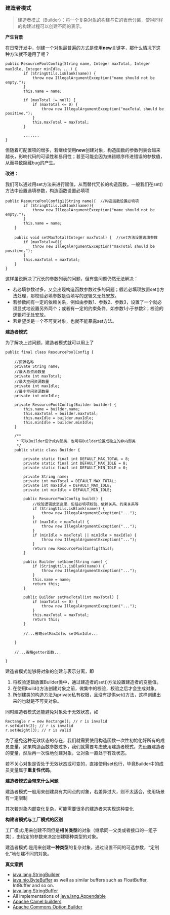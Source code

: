 ### 建造者模式

> 建造者模式（Builder）：将一个复杂对象的构建与它的表示分离，使得同样的构建过程可以创建不同的表示。

**产生背景**

在日常开发中，创建一个对象最普遍的方式是使用**new**关键字，那什么情况下这种方法就不适用了呢？

```
public ResourcePoolConfig(String name, Integer maxTotal, Integer maxIdle, Integer minIdle，...) {
        if (StringUtils.isBlank(name)) {
            throw new IllegalArgumentException("name should not be empty.");
        }
        this.name = name;

        if (maxTotal != null) {
            if (maxTotal <= 0) {
                throw new IllegalArgumentException("maxTotal should be positive.");
            }
            this.maxTotal = maxTotal;
        }
        
        .......
}
```

但随着可配置项的增多，若继续使用**new**创建对象，构造函数的参数列表会越来越长，影响代码的可读性和易用性；甚至可能会因为搞错顺序传进错误的参数值，从而导致隐藏bug的产生。

**改进：**

我们可以通过用set方法来进行赋值，从而替代冗长的构造函数。一般我们在set()方法中设置选填参数，构造函数设置必填项

```
public ResourcePoolConfig1(String name){  //构造函数设置必填项
        if (StringUtils.isBlank(name)){
            throw new IllegalArgumentException("name should not be empty.");
        }
        this.name = name;
    }

    public void setMaxTotal(Integer maxTotal) {  //set方法设置选填参数
        if (maxTotal<=0){
            throw new IllegalArgumentException("maxTotal should be positive.");
        }
        this.maxTotal = maxTotal;
    }
}
```

这样虽说解决了冗长的参数列表的问题，但有些问题仍然无法解决：

- 若必填参数过多，又会出现构造函数参数过多的问题；假若必填项放置set()方法处理，那校验必填参数是否填写的逻辑又无处安放。
- 若参数间有一定的依赖关系，例如由参数1、参数2、参数3，设置了一个就必须显式地设置另外两个；或者有一定的约束条件，如参数1小于参数2；校验的逻辑将无处安放。
- 若希望类是一个不可变对象，也就不能暴露set方法。

**建造者模式**

为了解决上述问题，建造者模式就可以用上了

```
public final class ResourcePoolConfig {

    //资源名称
    private String name;
    //最大总资源数量
    private int maxTotal;
    //最大空闲资源数量
    private int maxIdle;
    //最小空闲资源数量
    private int minIdle;

    private ResourcePoolConfig(Builder builder) {
        this.name = builder.name;
        this.maxTotal = builder.maxTotal;
        this.maxIdle = builder.maxIdle;
        this.minIdle = builder.minIdle;
    }

    /**
     * 可以Builder设计成内部类，也可将Builder设置成独立的非内部类
     */
    public static class Builder {

        private static final int DEFAULT_MAX_TOTAL = 8;
        private static final int DEFAULT_MAX_IDLE = 8;
        private static final int DEFAULT_MIN_IDLE = 0;

        private String name;
        private int maxTotal = DEFAULT_MAX_TOTAL;
        private int maxIdle = DEFAULT_MAX_IDLE;
        private int minIdle = DEFAULT_MIN_IDLE;

        public ResourcePoolConfig build() {
            //校验逻辑放至这里，包括必填项校验、依赖关系、约束关系等
            if (StringUtils.isBlank(name)) {
                throw new IllegalArgumentException("...");
            }
            if (maxIdle > maxTotal) {
                throw new IllegalArgumentException("...");
            }
            if (minIdle > maxTotal || minIdle > maxIdle) {
                throw new IllegalArgumentException("...");
            }
            return new ResourcePoolConfig(this);
        }

        public Builder setName(String name) {
            if (StringUtils.isBlank(name)) {
                throw new IllegalArgumentException("...");
            }
            this.name = name;
            return this;
        }

        public Builder setMaxTotal(int maxTotal) {
            if (maxTotal <= 0) {
                throw new IllegalArgumentException("...");
            }
            this.maxTotal = maxTotal;
            return this;
        }
        
        //...省略setMaxIdle、setMinIdle...
        
    }

    //...省略getter函数...
    
}
```

建造者模式能够将对象的创建与表示分离，即

1. 将校验逻辑放置Builder类中，通过建造者的set()方法设置建造者的变量值。
2. 在使用build()方法创建对象之前，做集中的校验，校验之后才会生成对象。
3. 所创建类的构造方法为private私有权限，且没有提供set()方法，这样创建出来的也就是不可变对象。

同时建造者模式还能避免对象处于无效状态，如

```
Rectangle r = new Rectange(); // r is invalid
r.setWidth(2); // r is invalid
r.setHeight(3); // r is valid
```

为了避免这种无效状态的存在，我们就需要使用构造函数一次性初始化好所有的成员变量。如果构造函数参数过多，我们就需要考虑使用建造者模式，先设置建造者的变量，然后再一次性地创建对象，让对象一直处于有效状态。

若不关心对象是否处于无效状态或可变的，直接使用set也行，毕竟Builder中的成员变量属于**重复性代码**。

**建造者模式会带来什么问题**

建造者模式一般用来创建具有共同点的对象，若差异过大，则不太适合，使用场景有一定限制

其次若对象内部变化复杂，可能需要很多的建造者来实现这种变化

**构建者模式与工厂模式的区别**

工厂模式:用来创建不同但是**相关类型**的对象（继承同一父类或者接口的一组子类），由给定的参数来决定创建哪种类型的对象。

建造者模式:是用来创建**一种类型**的复杂对象，通过设置不同的可选参数，“定制化”地创建不同的对象。

**真实案例**

- [java.lang.StringBuilder](http://docs.oracle.com/javase/8/docs/api/java/lang/StringBuilder.html)
- [java.nio.ByteBuffer](http://docs.oracle.com/javase/8/docs/api/java/nio/ByteBuffer.html#put-byte-) as well as similar buffers such as FloatBuffer, IntBuffer and so on.
- [java.lang.StringBuffer](http://docs.oracle.com/javase/8/docs/api/java/lang/StringBuffer.html#append-boolean-)
- All implementations of [java.lang.Appendable](http://docs.oracle.com/javase/8/docs/api/java/lang/Appendable.html)
- [Apache Camel builders](https://github.com/apache/camel/tree/0e195428ee04531be27a0b659005e3aa8d159d23/camel-core/src/main/java/org/apache/camel/builder)
- [Apache Commons Option.Builder](https://commons.apache.org/proper/commons-cli/apidocs/org/apache/commons/cli/Option.Builder.html)

